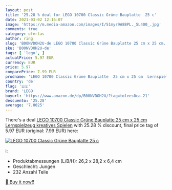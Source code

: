 ```yaml
---
layout: post
title: '25.28 % deal for LEGO 10700 Classic Grüne Bauplatte  25 c'
date: 2021-03-02 12:16:07
image: 'https://m.media-amazon.com/images/I/51myr9A8BPL._SL400_.jpg'
comments: true
category: ofertas
author: ring
slug: 'B00NVDOH2U-de LEGO 10700 Classic Grüne Bauplatte 25 cm x 25 cm...'
sku: 'B00NVDOH2U-de'
tags: [ 'lego', ]
actualPrice: 5.97 EUR
currency: EUR
price: 5.97
comparePrice: 7.99 EUR
prodname: 'LEGO 10700 Classic Grüne Bauplatte  25 cm x 25 cm  Lernspielzeug  kreatives Spielen'
country: 'de'
flag: '🇩🇪'
brand: 'LEGO'
buyurl: 'https://www.amazon.de/dp/B00NVDOH2U/?tag=tolees0ca-21'
descuento: '25.28'
average: '7.0025'
---
```


There's a deal [LEGO 10700 Classic Grüne Bauplatte  25 cm x 25 cm  Lernspielzeug  kreatives Spielen](https://www.amazon.de/dp/B00NVDOH2U/?tag=tolees0ca-21)  with  25.28 % discount, final price tag of  5.97 EUR (original: 7.99 EUR) here:

[![LEGO 10700 Classic Grüne Bauplatte  25 c](https://m.media-amazon.com/images/I/51myr9A8BPL._SL400_.jpg)](https://www.amazon.de/dp/B00NVDOH2U/?tag=tolees0ca-21)

ℹ️:

- Produktabmessungen (L/B/H): 26,2 x 28,2 x 6,4 cm
- Geschlecht: Jungen
- 232 Anzahl Teile

[🛒 Buy it now!!](https://www.amazon.de/dp/B00NVDOH2U/?tag=tolees0ca-21)

